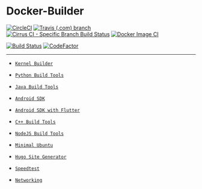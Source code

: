 # Docker-Builder

[![CircleCI](https://circleci.com/gh/crazyuploader/Docker-Builder/tree/master.svg?style=svg)](https://circleci.com/gh/crazyuploader/Docker-Builder/tree/master)
[![Travis (.com) branch](https://img.shields.io/travis/com/crazyuploader/Docker-Builder/master?label=Travis%20Master%20CI%20Branch)](https://travis-ci.com/crazyuploader/Docker-Builder)
[![Cirrus CI - Specific Branch Build Status](https://img.shields.io/cirrus/github/crazyuploader/Docker-Builder/master?label=Cirrus%20Master%20CI%20Branch)](https://cirrus-ci.com/github/crazyuploader/Docker-Builder)
[![Docker Image CI](https://github.com/crazyuploader/Docker-Builder/workflows/Docker%20Image%20CI/badge.svg)](https://github.com/crazyuploader/Docker-Builder/actions)

[![Build Status](https://crazyuploader.semaphoreci.com/badges/Docker-Builder.svg)](https://crazyuploader.semaphoreci.com/projects/Docker-Builder)
[![CodeFactor](https://www.codefactor.io/repository/github/crazyuploader/docker-builder/badge/master)](https://www.codefactor.io/repository/github/crazyuploader/docker-builder/overview/master)

---

- [`Kernel Builder`](kernel_build/Dockerfile)

- [`Python Build Tools`](python_build_tools/Dockerfile)

- [`Java Build Tools`](java_build_tools/Dockerfile)

- [`Android SDK`](android_sdk/Dockerfile)

- [`Android SDK with Flutter`](android_sdk_flutter/Dockerfile)

- [`C++ Build Tools`](cpp_build_tools/Dockerfile)

- [`NodeJS Build Tools`](node_build_tools/Dockerfile)

- [`Minimal Ubuntu`](minimal_ubuntu/Dockerfile)

- [`Hugo Site Generator`](hugo/Dockerfile)

- [`Speedtest`](speedtest/Dockerfile)

- [`Networking`](networking/Dockerfile)
